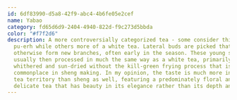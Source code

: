 ```yaml
---
id: 6df83990-d5a8-42f9-abc4-4b6fe05e2cef
name: Yabao
category: fd65d6d9-2404-4940-822d-f9c273d5bbda
color: "#f7f2d6"
description: A more controversially categorized tea - some consider this a raw
  pu-erh while others more of a white tea. Lateral buds are picked that would
  otherwise form new branches, often early in the season. These young shoots are
  usually then processed in much the same way as a white tea, primarily
  whithered and sun-dried without the kill-green frying process that is
  commonplace in sheng making. In my opinion, the taste is much more in white
  tea territory than sheng as well, featuring a predominately floral and
  delicate tea that has beauty in its elegance rather than its depth and body.
---
```

